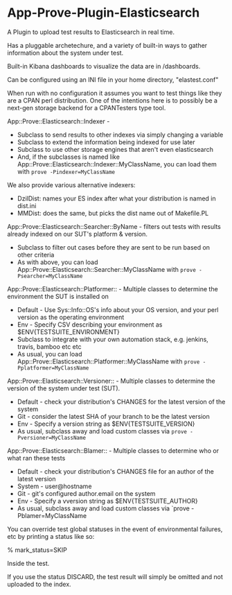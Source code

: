 # App-Prove-Plugin-Elasticsearch
A Plugin to upload test results to Elasticsearch in real time.

Has a pluggable archetechure, and a variety of built-in ways to gather information about the system under test.

Built-in Kibana dashboards to visualize the data are in /dashboards.

Can be configured using an INI file in your home directory, "elastest.conf"

When run with no configuration it assumes you want to test things like they are a CPAN perl distribution.
One of the intentions here is to possibly be a next-gen storage backend for a CPANTesters type tool.

App::Prove::Elasticsearch::Indexer -
* Subclass to send results to other indexes via simply changing a variable
* Subclass to extend the information being indexed for use later
* Subclass to use other storage engines that aren't even elasticsearch
* And, if the subclasses is named like App::Prove::Elasticsearch::Indexer::MyClassName, you can load them with `prove -Pindexer=MyClassName`

We also provide various alternative indexers:
* DzilDist: names your ES index after what your distribution is named in dist.ini
* MMDist: does the same, but picks the dist name out of Makefile.PL

App::Prove::Elasticsearch::Searcher::ByName - filters out tests with results already indexed on our SUT's platform & version.
* Subclass to filter out cases before they are sent to be run based on other criteria
* As with above, you can load App::Prove::Elasticsearch::Searcher::MyClassName with `prove -Psearcher=MyClassName`

App::Prove::Elasticsearch::Platformer:: - Multiple classes to determine the environment the SUT is installed on
* Default - Use Sys::Info::OS's info about your OS version, and your perl version as the operating environment
* Env     - Specify CSV describing your environment as $ENV{TESTSUITE_ENVIRONMENT}
* Subclass to integrate with your own automation stack, e.g. jenkins, travis, bamboo etc etc
* As usual, you can load App::Prove::Elasticsearch::Platformer::MyClassName with `prove -Pplatformer=MyClassName`

App::Prove::Elasticsearch::Versioner:: - Multiple classes to determine the version of the system under test (SUT).
* Default - check your distribution's CHANGES for the latest version of the system
* Git     - consider the latest SHA of your branch to be the latest version
* Env     - Specify a version string as $ENV{TESTSUITE_VERSION}
* As usual, subclass away and load custom classes via `prove -Pversioner=MyClassName`

App::Prove::Elasticsearch::Blamer:: - Multiple classes to determine who or what ran these tests
* Default - check your distribution's CHANGES file for an author of the latest version
* System  - user@hostname
* Git     - git's configured author.email on the system
* Env     - Specify a vversion string as $ENV{TESTSUITE_AUTHOR}
* As usual, subclass away and load custom classes via `prove -Pblamer=MyClassName

You can override test global statuses in the event of environmental failures, etc by printing a status like so:

% mark_status=SKIP

Inside the test.

If you use the status DISCARD, the test result will simply be omitted and not uploaded to the index.
